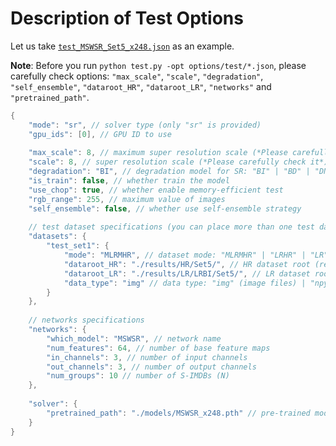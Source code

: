 # Description of Test Options

Let us take [`test_MSWSR_Set5_x248.json`](./test_MSWSR_Set5_x248.json) as an example. 

**Note**: Before you run `python test.py -opt options/test/*.json`, please carefully check options: `"max_scale"`, `"scale"`, `"degradation"`,  `"self_ensemble"`, `"dataroot_HR"`, `"dataroot_LR"`, `"networks"` and `"pretrained_path"`.

```c++
{
    "mode": "sr", // solver type (only "sr" is provided)
    "gpu_ids": [0], // GPU ID to use
    
    "max_scale": 8, // maximum super resolution scale (*Please carefully check it*)
    "scale": 8, // super resolution scale (*Please carefully check it*)
    "degradation": "BI", // degradation model for SR: "BI" | "BD" | "DN" (*Please carefully check it*)
    "is_train": false, // whether train the model
    "use_chop": true, // whether enable memory-efficient test
    "rgb_range": 255, // maximum value of images
    "self_ensemble": false, // whether use self-ensemble strategy
    
    // test dataset specifications (you can place more than one test dataset here) (*Please carefully check dateset mode/root*)
    "datasets": { 
        "test_set1": {
            "mode": "MLRMHR", // dataset mode: "MLRMHR" | "LRHR" | "LR"
            "dataroot_HR": "./results/HR/Set5/", // HR dataset root (required by "LRHR" dataset mode) 
            "dataroot_LR": "./results/LR/LRBI/Set5/", // LR dataset root (required by "LRHR"/"LR" dataset mode) 
            "data_type": "img" // data type: "img" (image files) | "npy" (binary files), "npy" is recommended during training
        }
    },
    
    // networks specifications
    "networks": { 
        "which_model": "MSWSR", // network name
        "num_features": 64, // number of base feature maps
        "in_channels": 3, // number of input channels
        "out_channels": 3, // number of output channels
        "num_groups": 10 // number of S-IMDBs (N)
    },
    
    "solver": {
        "pretrained_path": "./models/MSWSR_x248.pth" // pre-trained model directory (for test)
    }
}
```
